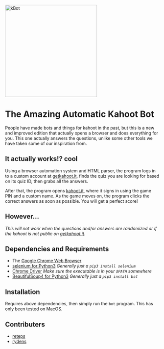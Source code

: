 <img src="https://ryand.ryansdell.tk/images/kahootbotimg.png"
width=300px height=300px alt="kBot">
# The Amazing Automatic Kahoot Bot
People have made bots and things for kahoot in the past, but this is
a new and improved edition that actually opens a browser and does
everything for you. This one actually answers the questions, unlike
some other tools we have taken some of our inspiration from.

## It actually works!? cool
Using a browser automation system and HTML parser, the program logs in
to a custom account at [getkahoot.it](getkahoot.it), finds the quiz
you are looking for based on its quiz ID, then grabs all the answers.

After that, the program opens [kahoot.it](kahoot.it), where it signs
in using the game PIN and a custom name. As the game moves on, the
program clicks the correct answers as soon as possible. You will get
a perfect score!

## However...
*This will not work when the questions and/or answers are _randomized_
or if the kahoot is not public on _[getkahoot.it](getkahoot.it)_*.

## Dependencies and Requirements

* The [Google Chrome Web
  Browser](https://www.google.com/chrome/browser/desktop/index.html)
* [selenium for Python3](https://pypi.python.org/pypi/selenium)
  _Generally just a `pip3 install selenium`_
* [Chrome
  Driver](https://sites.google.com/a/chromium.org/chromedriver/downloads)
  _Make sure the executable is in your `$PATH` somewhere_
* [BeautifulSoup4 for Python3](https://pypi.python.org/pypi/beautifulsoup4)
  _Generally just a `pip3 install bs4`_

## Installation
Requires above dependencies, then simply run the `bot` program. This
has only been tested on MacOS.

## Contributers
* [reteps](https://github.com/reteps)
* [rydens](https://github.com/rydens)
